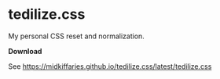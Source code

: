 # tedilize.css

My personal CSS reset and normalization.

**Download**

See https://midkiffaries.github.io/tedilize.css/latest/tedilize.css
